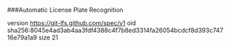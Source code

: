 ###Automatic License Plate Recognition






version https://git-lfs.github.com/spec/v1
oid sha256:8045e4ad3ab4aa3fdf4388c4f7b8ed3314fa26054bcdcf8d393c74716e79a1a9
size 21
